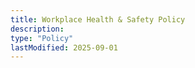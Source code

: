 ```yaml
---
title: Workplace Health & Safety Policy
description:
type: "Policy"
lastModified: 2025-09-01
---
```

